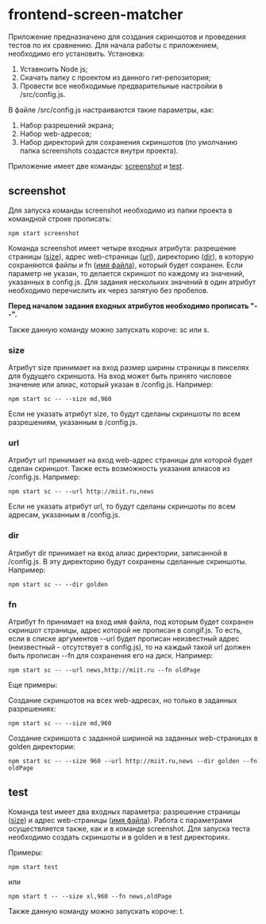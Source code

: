 # frontend-screen-matcher

Приложение предназначено для создания скриншотов и проведения тестов по их сравнению.
Для начала работы с приложением, необходимо его установить. Установка:
1. Уставноить Node js;
2. Скачать папку с проектом из данного гит-репозитория;
3. Провести все необходимые предварительные настройки в /src/config.js.

В файле /src/config.js настраиваются такие параметры, как:
1. Набор разрешений экрана;
2. Набор web-адресов;
3. Набор директорий для сохранения скриншотов (по умолчанию папка screenshots создастся внутри проекта).

Приложение имеет две команды: [screenshot](https://github.com/Adusya/frontend-screen-matcher/blob/master/README.md#screenshot) и [test](https://github.com/Adusya/frontend-screen-matcher/blob/master/README.md#test).

## screenshot
Для запуска команды screenshot необходимо из папки проекта в командной строке прописать:

    npm start screenshot

Команда screenshot имеет четыре входных атрибута: разрешение страницы ([size](https://github.com/Adusya/frontend-screen-matcher/blob/master/README.md#size)), адрес web-страницы ([url](https://github.com/Adusya/frontend-screen-matcher/blob/master/README.md#url)), директорию ([dir](https://github.com/Adusya/frontend-screen-matcher/blob/master/README.md#dir)), в которую сохраняются файлы и fn ([имя файла](https://github.com/Adusya/frontend-screen-matcher/blob/master/README.md#fn)), который будет сохранен. Если параметр не указан, то делается скриншот по каждому из значений, указанных в config.js. Для задания нескольких значений в один атрибут необходимо перечислить их через запятую без пробелов.

**Перед началом задания входных атрибутов необходимо прописать "--".**

Также данную команду можно запускать короче: sc или s.

### size

Атрибут size принимает на вход размер ширины страницы в пикселях для будущего скриншота. На вход может быть принято числовое значение или алиас, который указан в /config.js. Например:

    npm start sc -- --size md,960
    
Если не указать атрибут size, то будут сделаны скриншоты по всем разрешениям, указанным в /config.js.

### url

Атрибут url принимает на вход web-адрес страницы для которой будет сделан скриншот. Также есть возможность указания алиасов из /config.js. Например:

    npm start sc -- --url http://miit.ru,news
    
Если не указать атрибут url, то будут сделаны скриншоты по всем адресам, указанным в /config.js.
    
### dir

Атрибут dir принимает на вход алиас директории, записанной в /config.js. В эту директорию будут сохранены сделанные скриншоты. Например:

    npm start sc -- --dir golden
    
### fn

Атрибут fn принимает на вход имя файла, под которым будет сохранен скриншот страницы, адрес которой не прописан в congif.js. То есть, если в списке аргументов --url будет прописан неизвестный адрес (неизвестный - отсутствует в config.js), то на каждый такой url должен быть прописан --fn для сохранения его на диск. Например:

    npm start sc -- --url news,http://miit.ru --fn oldPage

Еще примеры:

Создание скриншотов на всех web-адресах, но только в заданных разрешениях:

    npm start sc -- --size md,960

Создание скриншота с заданной шириной на заданных web-страницах в golden директории:

    npm start sc -- --size 960 --url http://miit.ru,news --dir golden --fn oldPage


## test
Команда test имеет два входных параметра: разрешение страницы ([size](https://github.com/Adusya/frontend-screen-matcher/blob/master/README.md#size)) и адрес web-страницы ([имя файла](https://github.com/Adusya/frontend-screen-matcher/blob/master/README.md#fn)). Работа с параметрами осуществляется также, как и в команде screenshot. Для запуска теста необходимо создать скриншоты и в golden и в test директориях. 

Примеры:

    npm start test
    
или
    
    npm start t -- --size xl,960 --fn news,oldPage
    
Также данную команду можно запускать короче: t.
    
